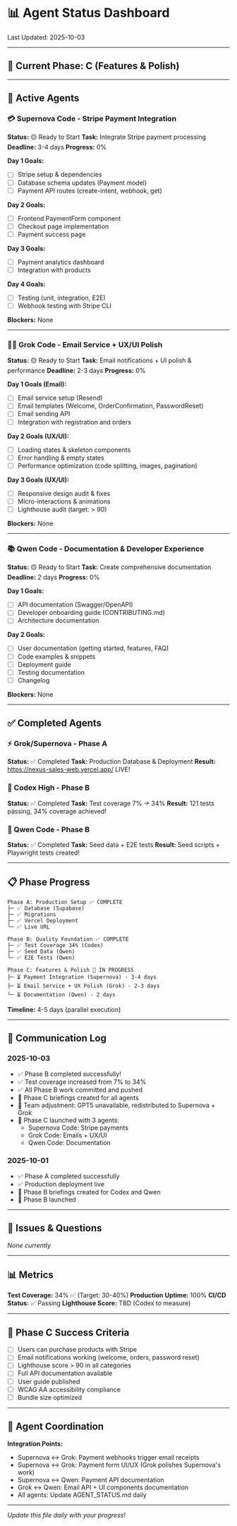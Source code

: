 # 📊 Agent Status Dashboard

Last Updated: 2025-10-03

---

## 🎯 Current Phase: C (Features & Polish)

---

## 👥 Active Agents

### 💳 Supernova Code - Stripe Payment Integration
**Status:** 🟡 Ready to Start
**Task:** Integrate Stripe payment processing
**Deadline:** 3-4 days
**Progress:** 0%

**Day 1 Goals:**
- [ ] Stripe setup & dependencies
- [ ] Database schema updates (Payment model)
- [ ] Payment API routes (create-intent, webhook, get)

**Day 2 Goals:**
- [ ] Frontend PaymentForm component
- [ ] Checkout page implementation
- [ ] Payment success page

**Day 3 Goals:**
- [ ] Payment analytics dashboard
- [ ] Integration with products

**Day 4 Goals:**
- [ ] Testing (unit, integration, E2E)
- [ ] Webhook testing with Stripe CLI

**Blockers:** None

---

### 📧✨ Grok Code - Email Service + UX/UI Polish
**Status:** 🟡 Ready to Start
**Task:** Email notifications + UI polish & performance
**Deadline:** 2-3 days
**Progress:** 0%

**Day 1 Goals (Email):**
- [ ] Email service setup (Resend)
- [ ] Email templates (Welcome, OrderConfirmation, PasswordReset)
- [ ] Email sending API
- [ ] Integration with registration and orders

**Day 2 Goals (UX/UI):**
- [ ] Loading states & skeleton components
- [ ] Error handling & empty states
- [ ] Performance optimization (code splitting, images, pagination)

**Day 3 Goals (UX/UI):**
- [ ] Responsive design audit & fixes
- [ ] Micro-interactions & animations
- [ ] Lighthouse audit (target: > 90)

**Blockers:** None

---

### 📚 Qwen Code - Documentation & Developer Experience
**Status:** 🟡 Ready to Start
**Task:** Create comprehensive documentation
**Deadline:** 2 days
**Progress:** 0%

**Day 1 Goals:**
- [ ] API documentation (Swagger/OpenAPI)
- [ ] Developer onboarding guide (CONTRIBUTING.md)
- [ ] Architecture documentation

**Day 2 Goals:**
- [ ] User documentation (getting started, features, FAQ)
- [ ] Code examples & snippets
- [ ] Deployment guide
- [ ] Testing documentation
- [ ] Changelog

**Blockers:** None

---

## ✅ Completed Agents

### ⚡ Grok/Supernova - Phase A
**Status:** ✅ Completed
**Task:** Production Database & Deployment
**Result:** https://nexus-sales-web.vercel.app/ LIVE!

### 💎 Codex High - Phase B
**Status:** ✅ Completed
**Task:** Test coverage 7% → 34%
**Result:** 121 tests passing, 34% coverage achieved!

### 🧪 Qwen Code - Phase B
**Status:** ✅ Completed
**Task:** Seed data + E2E tests
**Result:** Seed scripts + Playwright tests created!

---

## 📋 Phase Progress

```
Phase A: Production Setup ✅ COMPLETE
├─ ✅ Database (Supabase)
├─ ✅ Migrations
├─ ✅ Vercel Deployment
└─ ✅ Live URL

Phase B: Quality Foundation ✅ COMPLETE
├─ ✅ Test Coverage 34% (Codex)
├─ ✅ Seed Data (Qwen)
└─ ✅ E2E Tests (Qwen)

Phase C: Features & Polish 🔄 IN PROGRESS
├─ ⏳ Payment Integration (Supernova) - 3-4 days
├─ ⏳ Email Service + UX Polish (Grok) - 2-3 days
└─ ⏳ Documentation (Qwen) - 2 days
```

**Timeline:** 4-5 days (parallel execution)

---

## 💬 Communication Log

### 2025-10-03
- ✅ Phase B completed successfully!
- ✅ Test coverage increased from 7% to 34%
- ✅ All Phase B work committed and pushed
- 📝 Phase C briefings created for all agents
- 🔄 Team adjustment: GPT5 unavailable, redistributed to Supernova + Grok
- 🚀 Phase C launched with 3 agents:
  - Supernova Code: Stripe payments
  - Grok Code: Emails + UX/UI
  - Qwen Code: Documentation

### 2025-10-01
- ✅ Phase A completed successfully
- ✅ Production deployment live
- 📝 Phase B briefings created for Codex and Qwen
- 🚀 Phase B launched

---

## 🐛 Issues & Questions

_None currently_

---

## 📊 Metrics

**Test Coverage:** 34% ✅ (Target: 30-40%)
**Production Uptime:** 100%
**CI/CD Status:** ✅ Passing
**Lighthouse Score:** TBD (Codex to measure)

---

## 🎯 Phase C Success Criteria

- [ ] Users can purchase products with Stripe
- [ ] Email notifications working (welcome, orders, password reset)
- [ ] Lighthouse score > 90 in all categories
- [ ] Full API documentation available
- [ ] User guide published
- [ ] WCAG AA accessibility compliance
- [ ] Bundle size optimized

---

## 🤝 Agent Coordination

**Integration Points:**
- Supernova ↔ Grok: Payment webhooks trigger email receipts
- Supernova ↔ Grok: Payment form UI/UX (Grok polishes Supernova's work)
- Supernova ↔ Qwen: Payment API documentation
- Grok ↔ Qwen: Email API + UI components documentation
- All agents: Update AGENT_STATUS.md daily

---

_Update this file daily with your progress!_
